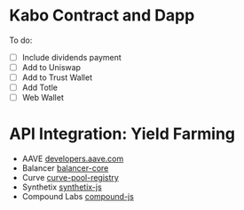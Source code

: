 # Kabo Contract and Dapp
To do:<br>
- [ ] Include dividends payment
- [ ] Add to Uniswap
- [ ] Add to Trust Wallet
- [ ] Add Totle
- [ ] Web Wallet

# API Integration: Yield Farming
- AAVE [developers.aave.com](https://developers.aave.com)
- Balancer [balancer-core](https://github.com/balancer-labs/balancer-core)
- Curve [curve-pool-registry](https://github.com/curvefi/curve-pool-registry)
- Synthetix [synthetix-js](https://github.com/Synthetixio/synthetix-js)
- Compound Labs [compound-js](https://github.com/compound-finance/compound-js)



